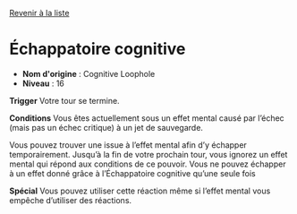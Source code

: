 [Revenir à la liste](..)

# Échappatoire cognitive

 * **Nom d'origine** : Cognitive Loophole
 * **Niveau** : 16


<p><strong>Trigger</strong> Votre tour se termine.</p>
<p><strong>Conditions</strong> Vous êtes actuellement sous un effet mental causé par l’échec (mais pas un échec critique) à un jet de sauvegarde.</p>
<p>Vous pouvez trouver une issue à l’effet mental afin d’y échapper temporairement. Jusqu’à la fin de votre prochain tour, vous ignorez un effet mental qui répond aux conditions de ce pouvoir. Vous ne pouvez échapper à un effet donné grâce à l’Échappatoire cognitive qu’une seule fois</p>
<p><strong>Spécial</strong> Vous pouvez utiliser cette réaction même si l’effet mental vous empêche d’utiliser des réactions.</p>